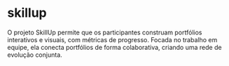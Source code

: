 # skillup
O projeto SkillUp permite que os participantes construam portfólios interativos e visuais, com métricas de progresso. Focada no trabalho em equipe, ela conecta portfólios de forma colaborativa, criando uma rede de evolução conjunta. 
